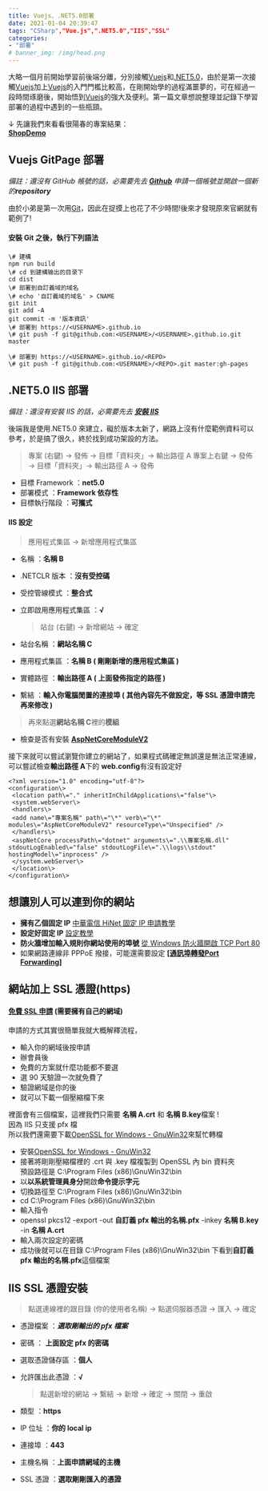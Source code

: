 ```yaml
---
title: Vuejs、.NET5.0部署
date: 2021-01-04 20:39:47
tags: "CSharp","Vue.js",".NET5.0","IIS","SSL"
categories: 
- "部署"
# banner_img: /img/head.png
---
```

大略一個月前開始學習前後端分離，分別接觸[Vuejs](https://vuejs.org/)和[.NET5.0](https://docs.microsoft.com/zh-tw/dotnet/core/dotnet-five)，由於是第一次接觸[Vuejs](https://vuejs.org/)加上[Vuejs](https://vuejs.org/)的入門門檻比較高，在剛開始學的過程滿噩夢的，可在經過一段時間琢磨後，開始悟到[Vuejs](https://vuejs.org/)的強大及便利。第一篇文章想說整理並記錄下學習部署的過程中遇到的一些瓶頸。

↓ 先讓我們來看看很陽春的專案結果：  
**[ShopDemo](https://shop.marcuschen.cc/)**

[](#Vuejs-GitPage-部署 "Vuejs GitPage 部署")Vuejs GitPage 部署
--------------------------------------------------------

_備註：還沒有 GitHub 帳號的話，必需要先去 **[Github](https://github.com/)** 申請一個帳號並開啟一個新的**repository**_

由於小弟是第一次用[Git](https://git-scm.com/)，因此在捉摸上也花了不少時間!後來才發現原來官網就有範例了!

#### [](#安裝-Git-之後，執行下列語法 "安裝 Git 之後，執行下列語法")安裝 Git 之後，執行下列語法

```
\# 建構  
npm run build  
\# cd 到建構输出的目录下  
cd dist  
\# 部署到自訂義域的域名  
\# echo '自訂義域的域名' > CNAME  
git init  
git add -A  
git commit -m '版本資訊'  
\# 部署到 https://<USERNAME>.github.io  
\# git push -f git@github.com:<USERNAME>/<USERNAME>.github.io.git master  
  
\# 部署到 https://<USERNAME>.github.io/<REPO>  
\# git push -f git@github.com:<USERNAME>/<REPO>.git master:gh-pages  
```
[](#NET5-0-IIS-部署 ".NET5.0 IIS 部署").NET5.0 IIS 部署
-------------------------------------------------

_備註：還沒有安裝 IIS 的話，必需要先去 **[安裝 IIS](https://melayogu.pixnet.net/blog/post/132694142-%5Biis%5D-win10-%E5%AE%89%E8%A3%9Diis)**_

後端我是使用.NET5.0 來建立，礙於版本太新了，網路上沒有什麼範例資料可以參考，於是搞了很久，終於找到成功架設的方法。

> 專案 (右鍵) → 發佈 → 目標「資料夾」→ 輸出路徑 A 專案上右鍵 → 發佈 → 目標「資料夾」→ 輸出路徑 A → 發佈

*   目標 Framework ：**net5.0**
*   部署模式 ：**Framework 依存性**
*   目標執行階段 ：**可攜式**

#### [](#IIS-設定 "IIS 設定")IIS 設定

> 應用程式集區 → 新增應用程式集區

*   名稱 ：**名稱 B**
*   .NETCLR 版本 ：**沒有受控碼**
*   受控管線模式 ：**整合式**
*   立即啟用應用程式集區 ：**√**
    
    > 站台 (右鍵) → 新增網站 → 確定
    
*   站台名稱 ：**網站名稱 C**
*   應用程式集區 ：**名稱 B ( 剛剛新增的應用程式集區 )**
*   實體路徑 ：**輸出路徑 A ( 上面發佈指定的路徑 )**
*   繫結 ：**輸入你電腦閒置的連接埠 ( 其他內容先不做設定，等 SSL 憑證申請完再來修改 )**

> 再來點選**網站名稱 C**裡的**模組**

*   檢查是否有安裝 **[AspNetCoreModuleV2](https://dotnet.microsoft.com/permalink/dotnetcore-current-windows-runtime-bundle-installer)**

接下來就可以嘗試瀏覽你建立的網站了，如果程式碼確定無誤還是無法正常連線，可以嘗試檢查**輸出路徑 A**下的 **web.config**有沒有設定好
```
<?xml version="1.0" encoding="utf-8"?>  
<configuration\>  
 <location path\="." inheritInChildApplications\="false"\>  
 <system.webServer\>  
 <handlers\>  
 <add name\="專案名稱" path\="\*" verb\="\*" modules\="AspNetCoreModuleV2" resourceType\="Unspecified" />  
 </handlers\>  
 <aspNetCore processPath\="dotnet" arguments\=".\\專案名稱.dll" stdoutLogEnabled\="false" stdoutLogFile\=".\\logs\\stdout" hostingModel\="inprocess" />  
 </system.webServer\>  
 </location\>  
</configuration\>  
```
[](#想讓別人可以連到你的網站 "想讓別人可以連到你的網站")想讓別人可以連到你的網站
--------------------------------------------

*   **擁有乙個固定 IP** [中華電信 HiNet 固定 IP 申請教學](https://free.com.tw/hinet-static-ip/)
*   **設定好固定 IP** [設定教學](https://andy6804tw.github.io/2019/09/09/win-static-ip/)
*   **防火牆增加輸入規則你網站使用的埠號** [從 Windows 防火牆開啟 TCP Port 80](https://wiki.mcneel.com/zh-tw/zoo/window7firewall)
*   如果網路連線非 PPPoE 撥接，可能還需要設定 **[\[通訊埠轉發Port Forwarding\]](https://wiki.mcneel.com/zh-tw/zoo/window7firewall)**

[](#網站加上-SSL-憑證-https "網站加上 SSL 憑證(https)")網站加上 SSL 憑證(https)
-------------------------------------------------------------

#### [](#免費-SSL-申請-需要擁有自己的網域 "免費 SSL 申請 (需要擁有自己的網域)")[免費 SSL 申請](https://www.sslforfree.com/) (需要擁有自己的網域)

申請的方式其實很簡單我就大概解釋流程，

*   輸入你的網域後按申請
*   辦會員後
*   免費的方案就什麼功能都不要選
*   選 90 天驗證一次就免費了
*   驗證網域是你的後
*   就可以下載一個壓縮檔下來

裡面會有三個檔案，這裡我們只需要 **名稱 A.crt** 和 **名稱 B.key**檔案 !  
因為 IIS 只支援 pfx 檔  
所以我們還需要下載[OpenSSL for Windows - GnuWin32](http://gnuwin32.sourceforge.net/packages/openssl.htm)來幫忙轉檔

*   安裝[OpenSSL for Windows - GnuWin32](http://gnuwin32.sourceforge.net/packages/openssl.htm)
*   接著將剛剛壓縮檔裡的 .crt 與 .key 檔複製到 OpenSSL 內 bin 資料夾  
    預設路徑是 C:\\Program Files (x86)\\GnuWin32\\bin
*   以**以系統管理員身分**開啟**命令提示字元**
*   切換路徑至 C:\\Program Files (x86)\\GnuWin32\\bin
*   cd C:\\Program Files (x86)\\GnuWin32\\bin
*   輸入指令
*   openssl pkcs12 -export -out **自訂義 pfx 輸出的名稱.pfx** -inkey **名稱 B.key** -in **名稱 A.crt**
*   輸入兩次設定的密碼
*   成功後就可以在目錄 C:\\Program Files (x86)\\GnuWin32\\bin 下看到**自訂義 pfx 輸出的名稱.pfx**這個檔案

[](#IIS-SSL-憑證安裝 "IIS SSL 憑證安裝")IIS SSL 憑證安裝
--------------------------------------------

> 點選連線裡的跟目錄 (你的使用者名稱) → 點選伺服器憑證 → 匯入 → 確定

*   憑證檔案 ：**_選取剛輸出的 pfx 檔案_**
*   密碼 ： **上面設定 pfx 的密碼**
*   選取憑證儲存區 ：**個人**
*   允許匯出此憑證 ：**√**
    
    > 點選新增的網站 → 繫結 → 新增 → 確定 → 關閉 → 重啟
    
*   類型 ：**https**
*   IP 位址 ：**你的 local ip**
*   連接埠 ：**443**
*   主機名稱 ：**上面申請網域的主機**
*   SSL 憑證 ：**選取剛剛匯入的憑證**